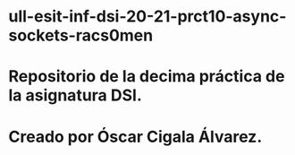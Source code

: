 # ull-esit-inf-dsi-20-21-prct10-async-sockets-racs0men

# Repositorio de la decima práctica de la asignatura DSI.
# Creado por Óscar Cigala Álvarez.